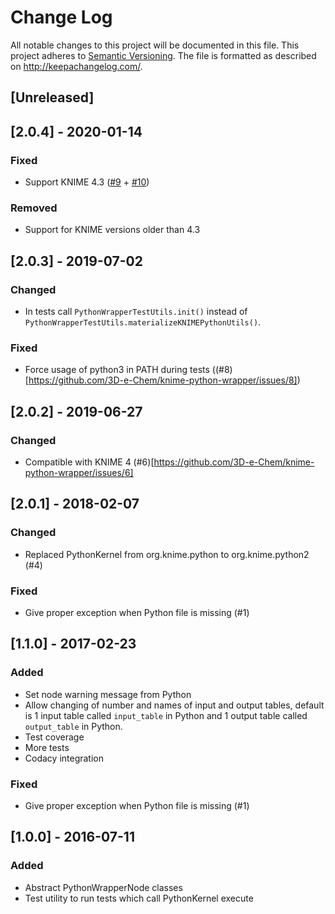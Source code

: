 # Change Log
All notable changes to this project will be documented in this file.
This project adheres to [Semantic Versioning](http://semver.org/).
The file is formatted as described on http://keepachangelog.com/.

## [Unreleased]

## [2.0.4] - 2020-01-14

### Fixed

* Support KNIME 4.3 ([#9](https://github.com/3D-e-Chem/knime-python-wrapper/pull/9) + [#10](https://github.com/3D-e-Chem/knime-python-wrapper/pull/10))

### Removed

* Support for KNIME versions older than 4.3

## [2.0.3] - 2019-07-02

### Changed

- In tests call `PythonWrapperTestUtils.init()` instead of `PythonWrapperTestUtils.materializeKNIMEPythonUtils()`.

### Fixed

- Force usage of python3 in PATH during tests ((#8)[https://github.com/3D-e-Chem/knime-python-wrapper/issues/8])

## [2.0.2] - 2019-06-27

### Changed

- Compatible with KNIME 4 (#6)[https://github.com/3D-e-Chem/knime-python-wrapper/issues/6]

## [2.0.1] - 2018-02-07

### Changed

* Replaced PythonKernel from org.knime.python to org.knime.python2 (#4)

### Fixed

* Give proper exception when Python file is missing (#1)

## [1.1.0] - 2017-02-23

### Added

* Set node warning message from Python
* Allow changing of number and names of input and output tables,
  default is 1 input table called `input_table` in Python
  and 1 output table called `output_table` in Python.
* Test coverage
* More tests
* Codacy integration

### Fixed

* Give proper exception when Python file is missing (#1)

## [1.0.0] - 2016-07-11

### Added

* Abstract PythonWrapperNode classes
* Test utility to run tests which call PythonKernel execute
